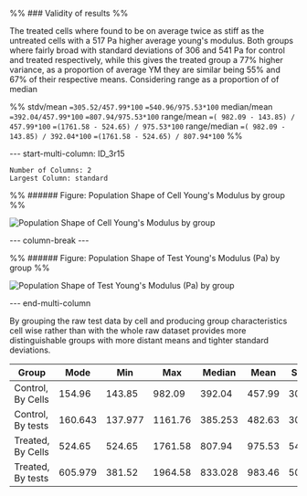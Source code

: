 
%% ### Validity of results %%

The treated cells where found to be on average twice as stiff as the untreated cells with a $517 \ \text{Pa}$ higher average young's modulus. Both groups where fairly broad with standard deviations of $306$ and $541 \ \text{Pa}$ for control and treated respectively, while this gives the treated group a $77\%$ higher variance, as a proportion of average YM they are similar being $55\%$ and $67\%$ of their respective means. Considering range as a proportion of of median 

%%
stdv/mean 
`=305.52/457.99*100`
`=540.96/975.53*100`
median/mean 
`=392.04/457.99*100`
`=807.94/975.53*100`
range/mean
`=( 982.09 - 143.85) / 457.99*100`
`=(1761.58 - 524.65) / 975.53*100`
range/median
`=( 982.09 - 143.85) / 392.04*100`
`=(1761.58 - 524.65) / 807.94*100`
%%

--- start-multi-column: ID_3r15
```column-settings
Number of Columns: 2
Largest Column: standard
```


%% ###### Figure: Population Shape of Cell Young's Modulus by group %%

![Population Shape of Cell Young's Modulus by group](Projects/Uni%20Projects/Individual%20project/Assesments/Dissertation/Sections/attachments/YM+Range_Viol_comparison_byCell.svg)


--- column-break ---


%% ###### Figure: Population Shape of Test Young's Modulus (Pa) by group %%

![Population Shape of Test Young's Modulus (Pa) by group](Projects/Uni%20Projects/Individual%20project/Assesments/Dissertation/Sections/attachments/YM+Residuals_Viol_comparison_byExperiment.svg)


--- end-multi-column


By grouping the raw test data by cell and producing group characteristics cell wise rather than with the whole raw dataset provides more distinguishable groups with more distant means and tighter standard deviations.


| Group             | Mode    | Min     | Max     | Median  | Mean   | StDev  |
| ----------------- | ------- | ------- | ------- | ------- | ------ | ------ |
| Control, By Cells | 154.96  | 143.85  | 982.09  | 392.04  | 457.99 | 305.52 |
| Control, By tests | 160.643 | 137.977 | 1161.76 | 385.253 | 482.63 | 301.24 |
| Treated, By Cells | 524.65  | 524.65  | 1761.58 | 807.94  | 975.53 | 540.96 |
| Treated, By tests | 605.979 | 381.52  | 1964.58 | 833.028 | 983.46 | 506.70 |
